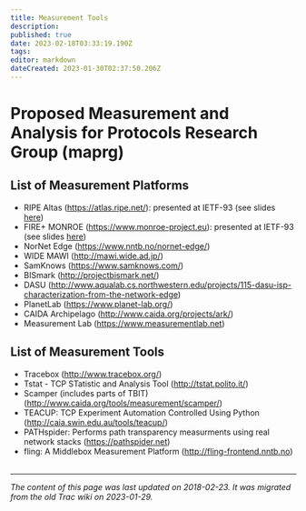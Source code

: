 ```yaml
---
title: Measurement Tools
description: 
published: true
date: 2023-02-18T03:33:19.190Z
tags: 
editor: markdown
dateCreated: 2023-01-30T02:37:50.206Z
---
```


# Proposed Measurement and Analysis for Protocols Research Group (maprg) 
## List of Measurement Platforms
- RIPE Altas (https://atlas.ripe.net/): presented at IETF-93 (see slides [here](http://www.ietf.org/proceedings/93/slides/slides-93-hopsrg-5.pdf))
- FIRE+ MONROE (https://www.monroe-project.eu): presented at IETF-93 (see slides [here](http://www.ietf.org/proceedings/93/slides/slides-93-hopsrg-2.pdf))
- NorNet Edge (https://www.nntb.no/nornet-edge/)
- WIDE MAWI (http://mawi.wide.ad.jp/)
- SamKnows (https://www.samknows.com/)
- BISmark (http://projectbismark.net/)
- DASU (http://www.aqualab.cs.northwestern.edu/projects/115-dasu-isp-characterization-from-the-network-edge)
- PlanetLab (https://www.planet-lab.org/)
- CAIDA Archipelago (http://www.caida.org/projects/ark/)
- Measurement Lab (https://www.measurementlab.net)
## List of Measurement Tools
- Tracebox (http://www.tracebox.org/)
- Tstat - TCP STatistic and Analysis Tool (http://tstat.polito.it/)
- Scamper (includes parts of TBIT) (http://www.caida.org/tools/measurement/scamper/)
- TEACUP: TCP Experiment Automation Controlled Using Python (http://caia.swin.edu.au/tools/teacup/)
- PATHspider: Performs path transparency measurments using real network stacks (https://pathspider.net)
- fling: A Middlebox Measurement Platform (http://fling-frontend.nntb.no)
&nbsp;
&nbsp;
&nbsp;

---

*The content of this page was last updated on 2018-02-23. It was migrated from the old Trac wiki on 2023-01-29.*